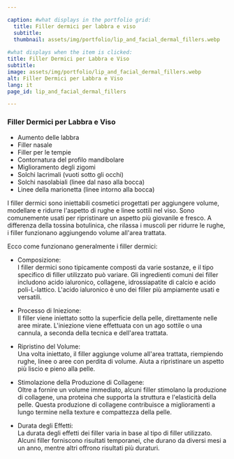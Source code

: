```yaml
---

caption: #what displays in the portfolio grid:
  title: Filler dermici per labbra e viso
  subtitle: 
  thumbnail: assets/img/portfolio/lip_and_facial_dermal_fillers.webp
  
#what displays when the item is clicked:
title: Filler Dermici per Labbra e Viso
subtitle: 
image: assets/img/portfolio/lip_and_facial_dermal_fillers.webp
alt: Filler Dermici per Labbra e Viso
lang: it
page_id: lip_and_facial_dermal_fillers

---
```

### Filler Dermici per Labbra e Viso
- Aumento delle labbra
- Filler nasale
- Filler per le tempie
- Contornatura del profilo mandibolare
- Miglioramento degli zigomi
- Solchi lacrimali (vuoti sotto gli occhi)
- Solchi nasolabiali (linee dal naso alla bocca)
- Linee della marionetta (linee intorno alla bocca)

I filler dermici sono iniettabili cosmetici progettati per aggiungere volume, modellare e ridurre l'aspetto di rughe e linee sottili nel viso. Sono comunemente usati per ripristinare un aspetto più giovanile e fresco. A differenza della tossina botulinica, che rilassa i muscoli per ridurre le rughe, i filler funzionano aggiungendo volume all'area trattata.

Ecco come funzionano generalmente i filler dermici:
- Composizione:  
  I filler dermici sono tipicamente composti da varie sostanze, e il tipo specifico di filler utilizzato può variare. Gli ingredienti comuni dei filler includono acido ialuronico, collagene, idrossiapatite di calcio e acido poli-L-lattico. L'acido ialuronico è uno dei filler più ampiamente usati e versatili.

- Processo di Iniezione:  
Il filler viene iniettato sotto la superficie della pelle, direttamente nelle aree mirate. L'iniezione viene effettuata con un ago sottile o una cannula, a seconda della tecnica e dell'area trattata.

- Ripristino del Volume:  
Una volta iniettato, il filler aggiunge volume all'area trattata, riempiendo rughe, linee o aree con perdita di volume. Aiuta a ripristinare un aspetto più liscio e pieno alla pelle.

- Stimolazione della Produzione di Collagene:  
Oltre a fornire un volume immediato, alcuni filler stimolano la produzione di collagene, una proteina che supporta la struttura e l'elasticità della pelle. Questa produzione di collagene contribuisce a miglioramenti a lungo termine nella texture e compattezza della pelle.

- Durata degli Effetti:  
La durata degli effetti dei filler varia in base al tipo di filler utilizzato. Alcuni filler forniscono risultati temporanei, che durano da diversi mesi a un anno, mentre altri offrono risultati più duraturi.